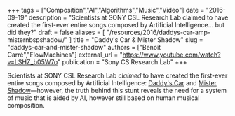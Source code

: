 +++
tags = ["Composition","AI","Algorithms","Music","Video"]
date = "2016-09-19"
description = "Scientists at SONY CSL Research Lab claimed to have created the first-ever entire songs composed by Artificial Intelligence... but did they?"
draft = false
aliases = [
  "/resources/2016/daddys-car-amp-misternbspshadow/"
]
title = "Daddy's Car &amp; Mister&nbsp;Shadow"
slug = "daddys-car-and-mister-shadow"
authors = ["Benoît Carré","FlowMachines"]
external_url = "https://www.youtube.com/watch?v=LSHZ_b05W7o"
publication = "Sony CS Research Lab"
+++

Scientists at SONY CSL Research Lab *claimed* to have created the first-ever entire songs composed by Artificial Intelligence: [Daddy's Car](https://www.youtube.com/watch?v=LSHZ_b05W7o) and [Mister Shadow](https://www.youtube.com/watch?v=lcGYEXJqun8)&mdash;however, the truth behind this stunt reveals the need for a system of music that is aided by AI, however still based on human musical composition.
